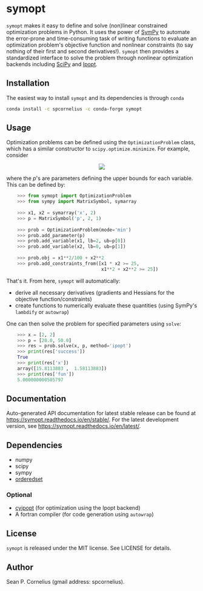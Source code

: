 symopt
======
`symopt` makes it easy to define and solve (non)linear constrained optimization problems in Python. 
It uses the power of [SymPy](https://www.sympy.org/) to automate the error-prone and 
time-consuming task of writing functions to evaluate an optimization problem's objective function 
and nonlinear constraints (to say nothing of their first and second derivatives!). 
`symopt` then provides a standardized interface to solve the problem through nonlinear 
optimization backends including [SciPy](https://www.scipy.org/) and 
[Ipopt](https://projects.coin-or.org/Ipopt).

Installation
------------
The easiest way to install `symopt` and its dependencies is through `conda`
```bash
conda install -c spcornelius -c conda-forge symopt
```

Usage
-----
Optimization problems can be defined using the `OptimizationProblem`
class, which has a similar constructor to `scipy.optimize.minimize`.
For example, consider

<p align="center">
    <img src="https://latex.codecogs.com/gif.latex?\begin{align*}&space;\textrm{minimize}\;\;&space;&x_1^2/100&space;&plus;&space;x_2^2&space;\\&space;\textrm{subject&space;to}\;\;&space;&&space;x_1&space;x_2&space;\geq&space;25&space;\\&space;&&space;x_1^2&space;&plus;&space;x_2^2&space;\geq&space;25&space;\\&space;&&space;2&space;\leq&space;x_1&space;\leq&space;p_1&space;\\&space;&&space;0&space;\leq&space;x_2&space;\leq&space;p_2&space;\\&space;\end{align*}">
</p>

where the *p*'s  are parameters defining the upper bounds for each variable. 
This can be defined by:
```python
    >>> from symopt import OptimizationProblem
    >>> from sympy import MatrixSymbol, symarray
    
    >>> x1, x2 = symarray('x', 2)
    >>> p = MatrixSymbol('p', 2, 1)
    
    >>> prob = OptimizationProblem(mode='min')
    >>> prob.add_parameter(p)
    >>> prob.add_variable(x1, lb=2, ub=p[0])
    >>> prob.add_variable(x2, lb=0, ub=p[1])
    
    >>> prob.obj = x1**2/100 + x2**2
    >>> prob.add_constraints_from([x1 * x2 >= 25,
                                   x1**2 + x2**2 >= 25])
```
That's it. From here, `symopt` will automatically:

* derive all necessary derivatives (gradients and Hessians for the objective 
function/constraints)
* create functions to numerically evaluate these quantities 
(using SymPy's `lambdify` or `autowrap`)

One can then solve the problem for specified parameters using `solve`:
```python
    >>> x = [2, 2]
    >>> p = [20.0, 50.0]
    >>> res = prob.solve(x, p, method='ipopt')
    >>> print(res['success'])
    True
    >>> print(res['x'])
    array([15.8113883 ,  1.58113883])
    >>> print(res['fun'])
    5.000000000505797
```

Documentation
-------------
Auto-generated API documentation for latest stable release can be found at
https://symopt.readthedocs.io/en/stable/. For the latest development version,
see https://symopt.readthedocs.io/en/latest/.

Dependencies
------------
* numpy
* scipy
* sympy
* [orderedset](https://pypi.org/project/orderedset/)

### Optional
* [cyipopt](https://github.com/matthias-k/cyipopt) (for optimization using the Ipopt backend)
* A fortran compiler (for code generation using `autowrap`)


License
-------
`symopt` is released under the MIT license. See LICENSE for details.


Author
------
Sean P. Cornelius (gmail address: spcornelius).